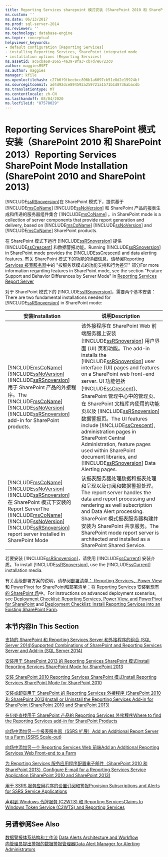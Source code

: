 ```yaml
---
title: Reporting Services sharepoint 模式安装 (SharePoint 2010 和 SharePoint 2013) |Microsoft Docs
ms.custom: ''
ms.date: 06/13/2017
ms.prod: sql-server-2014
ms.reviewer: ''
ms.technology: database-engine
ms.topic: conceptual
helpviewer_keywords:
- default configuration [Reporting Services]
- installing Reporting Services, SharePoint integrated mode
- installation options [Reporting Services]
ms.assetid: ac6cba68-2665-4a39-8fa3-cb7d7e6723c0
author: maggiesMSFT
ms.author: maggies
manager: kfile
ms.openlocfilehash: c27b6f9fbeebcc896b1a6097cb51e8d2e15924bf
ms.sourcegitcommit: ad4d92dce894592a259721a1571b1d8736abacdb
ms.translationtype: MT
ms.contentlocale: zh-CN
ms.lasthandoff: 08/04/2020
ms.locfileid: "87578029"
---
```

# <a name="reporting-services-sharepoint-mode-installation-sharepoint-2010-and-sharepoint-2013"></a><span data-ttu-id="63b4e-102">Reporting Services SharePoint 模式安装（SharePoint 2010 和 SharePoint 2013）</span><span class="sxs-lookup"><span data-stu-id="63b4e-102">Reporting Services SharePoint Mode Installation (SharePoint 2010 and SharePoint 2013)</span></span>
  [!INCLUDE[ssRSnoversion](../../includes/ssrsnoversion-md.md)]<span data-ttu-id="63b4e-103">在 SharePoint 模式下，提供基于 [!INCLUDE[msCoName](../../includes/msconame-md.md)] [!INCLUDE[ssNoVersion](../../includes/ssnoversion-md.md)] 和 SharePoint 产品的报表生成和传递的服务器组件集合 [!INCLUDE[msCoName](../../includes/msconame-md.md)] 。</span><span class="sxs-lookup"><span data-stu-id="63b4e-103">in SharePoint mode is a collection of server components that provide report generation and delivery, based on [!INCLUDE[msCoName](../../includes/msconame-md.md)] [!INCLUDE[ssNoVersion](../../includes/ssnoversion-md.md)] and [!INCLUDE[msCoName](../../includes/msconame-md.md)] SharePoint products.</span></span>  
  
 <span data-ttu-id="63b4e-104">在 SharePoint 模式下运行 [!INCLUDE[ssRSnoversion](../../includes/ssrsnoversion-md.md)] 提供 [!INCLUDE[ssCrescent](../../includes/sscrescent-md.md)] 和数据警报功能。</span><span class="sxs-lookup"><span data-stu-id="63b4e-104">Running [!INCLUDE[ssRSnoversion](../../includes/ssrsnoversion-md.md)] in SharePoint mode provides the [!INCLUDE[ssCrescent](../../includes/sscrescent-md.md)] and data alerting features.</span></span> <span data-ttu-id="63b4e-105">有关 SharePoint 模式下的功能的详细信息，请参阅[Reporting Services 报表服务器](../reporting-services-report-server.md)中的 "按服务器模式的功能支持和行为差异" 部分</span><span class="sxs-lookup"><span data-stu-id="63b4e-105">For more information regarding features in SharePoint mode, see the section "Feature Support and Behavior Differences by Server Mode" in [Reporting Services Report Server](../reporting-services-report-server.md)</span></span>  
  
 <span data-ttu-id="63b4e-106">对于 SharePoint 模式下的 [!INCLUDE[ssRSnoversion](../../includes/ssrsnoversion-md.md)]，需要两个基本安装：</span><span class="sxs-lookup"><span data-stu-id="63b4e-106">There are two fundamental installations needed for [!INCLUDE[ssRSnoversion](../../includes/ssrsnoversion-md.md)] in SharePoint mode:</span></span>  
  
|<span data-ttu-id="63b4e-107">安装</span><span class="sxs-lookup"><span data-stu-id="63b4e-107">Installation</span></span>|<span data-ttu-id="63b4e-108">说明</span><span class="sxs-lookup"><span data-stu-id="63b4e-108">Description</span></span>|  
|------------------|-----------------|  
|<span data-ttu-id="63b4e-109">[!INCLUDE[msCoName](../../includes/msconame-md.md)] [!INCLUDE[ssNoVersion](../../includes/ssnoversion-md.md)] [!INCLUDE[ssRSnoversion](../../includes/ssrsnoversion-md.md)] 用于 SharePoint 产品的外接程序。</span><span class="sxs-lookup"><span data-stu-id="63b4e-109">The [!INCLUDE[msCoName](../../includes/msconame-md.md)] [!INCLUDE[ssNoVersion](../../includes/ssnoversion-md.md)] [!INCLUDE[ssRSnoversion](../../includes/ssrsnoversion-md.md)] add-in for SharePoint products.</span></span>|<span data-ttu-id="63b4e-110">该外接程序在 SharePoint Web 前端服务器上安装 [!INCLUDE[ssRSnoversion](../../includes/ssrsnoversion-md.md)] 用户界面 (UI) 页和功能。</span><span class="sxs-lookup"><span data-stu-id="63b4e-110">The add-in installs the [!INCLUDE[ssRSnoversion](../../includes/ssrsnoversion-md.md)] user interface (UI) pages and features on a SharePoint web front-end server.</span></span> <span data-ttu-id="63b4e-111">UI 功能包括 [!INCLUDE[ssCrescent](../../includes/sscrescent-md.md)]、SharePoint 管理中心中的管理页、在 SharePoint 文档库内使用的功能页以及 [!INCLUDE[ssRSnoversion](../../includes/ssrsnoversion-md.md)] 数据警报页。</span><span class="sxs-lookup"><span data-stu-id="63b4e-111">The UI features include [!INCLUDE[ssCrescent](../../includes/sscrescent-md.md)], administration pages in SharePoint Central Administration, feature pages used within SharePoint document libraries, and [!INCLUDE[ssRSnoversion](../../includes/ssrsnoversion-md.md)] Data Alerting pages.</span></span>|  
|<span data-ttu-id="63b4e-112">[!INCLUDE[msCoName](../../includes/msconame-md.md)] [!INCLUDE[ssNoVersion](../../includes/ssnoversion-md.md)] [!INCLUDE[ssRSnoversion](../../includes/ssrsnoversion-md.md)] 在 SharePoint 模式下安装的 Report Server</span><span class="sxs-lookup"><span data-stu-id="63b4e-112">The [!INCLUDE[msCoName](../../includes/msconame-md.md)] [!INCLUDE[ssNoVersion](../../includes/ssnoversion-md.md)] [!INCLUDE[ssRSnoversion](../../includes/ssrsnoversion-md.md)] report server installed in SharePoint Mode</span></span>|<span data-ttu-id="63b4e-113">该报表服务器处理数据和报表处理和呈现以及订阅和数据警报处理。</span><span class="sxs-lookup"><span data-stu-id="63b4e-113">The report server handles the data and report processing and rendering as well subscription and Data Alert processing.</span></span> <span data-ttu-id="63b4e-114">SharePoint 模式报表服务器构建并安装为 SharePoint 共享服务。</span><span class="sxs-lookup"><span data-stu-id="63b4e-114">The SharePoint mode report server is architected and installed as a SharePoint Shared Service.</span></span>|  
  
 <span data-ttu-id="63b4e-115">若要安装 [!INCLUDE[ssRSnoversion](../../includes/ssrsnoversion-md.md)]，请使用 [!INCLUDE[ssCurrent](../../includes/sscurrent-md.md)] 安装介质。</span><span class="sxs-lookup"><span data-stu-id="63b4e-115">To install [!INCLUDE[ssRSnoversion](../../includes/ssrsnoversion-md.md)], use the [!INCLUDE[ssCurrent](../../includes/sscurrent-md.md)] installation media.</span></span>  
  
 <span data-ttu-id="63b4e-116">有关高级部署方案的说明，请参阅[部署清单： Reporting Services、Power View 和 PowerPivot for SharePoint](../../sql-server/install/deployment-checklist-reporting-services-power-view-power-pivot-for-sharepoint.md)和[部署清单：将 Reporting Services 安装到现有的 SharePoint 场](../../sql-server/install/deployment-checklist-install-reporting-services-existing-sharepoint-farm.md)中。</span><span class="sxs-lookup"><span data-stu-id="63b4e-116">For instructions on advanced deployment scenarios, see [Deployment Checklist: Reporting Services, Power View, and PowerPivot for SharePoint](../../sql-server/install/deployment-checklist-reporting-services-power-view-power-pivot-for-sharepoint.md) and [Deployment Checklist: Install Reporting Services into an Existing SharePoint Farm](../../sql-server/install/deployment-checklist-install-reporting-services-existing-sharepoint-farm.md).</span></span>  
  
## <a name="in-this-section"></a><span data-ttu-id="63b4e-117">本节内容</span><span class="sxs-lookup"><span data-stu-id="63b4e-117">In This Section</span></span>  
 [<span data-ttu-id="63b4e-118">支持的 SharePoint 和 Reporting Services Server 和外接程序的组合 &#40;SQL Server 2014&#41;</span><span class="sxs-lookup"><span data-stu-id="63b4e-118">Supported Combinations of SharePoint and Reporting Services Server and Add-in &#40;SQL Server 2014&#41;</span></span>](supported-combinations-of-sharepoint-and-reporting-services-server.md)  
  
 [<span data-ttu-id="63b4e-119">安装用于 SharePoint 2013 的 Reporting Services SharePoint 模式</span><span class="sxs-lookup"><span data-stu-id="63b4e-119">Install Reporting Services SharePoint Mode for SharePoint 2013</span></span>](../../sql-server/install/install-reporting-services-sharepoint-mode-for-sharepoint-2013.md)  
  
 [<span data-ttu-id="63b4e-120">安装 SharePoint 2010 Reporting Services SharePoint 模式</span><span class="sxs-lookup"><span data-stu-id="63b4e-120">Install Reporting Services SharePoint Mode for SharePoint 2010</span></span>](../../sql-server/install/install-reporting-services-sharepoint-mode-for-sharepoint-2010.md)  
  
 [<span data-ttu-id="63b4e-121">安装或卸载用于 SharePoint 的 Reporting Services 外接程序 &#40;SharePoint 2010 和 SharePoint 2013&#41;</span><span class="sxs-lookup"><span data-stu-id="63b4e-121">Install or Uninstall the Reporting Services Add-in for SharePoint &#40;SharePoint 2010 and SharePoint 2013&#41;</span></span>](install-or-uninstall-the-reporting-services-add-in-for-sharepoint.md)  
  
 [<span data-ttu-id="63b4e-122">在何处查找用于 SharePoint 产品的 Reporting Services 外接程序</span><span class="sxs-lookup"><span data-stu-id="63b4e-122">Where to find the Reporting Services add-in for SharePoint Products</span></span>](where-to-find-the-reporting-services-add-in-for-sharepoint-products.md)  
  
 [<span data-ttu-id="63b4e-123">向场中添加另一个报表服务器（SSRS 扩展）</span><span class="sxs-lookup"><span data-stu-id="63b4e-123">Add an Additional Report Server to a Farm &#40;SSRS Scale-out&#41;</span></span>](add-an-additional-report-server-to-a-farm-ssrs-scale-out.md)  
  
 [<span data-ttu-id="63b4e-124">向场中添加另一个 Reporting Services Web 前端</span><span class="sxs-lookup"><span data-stu-id="63b4e-124">Add an Additional Reporting Services Web Front-end to a Farm</span></span>](add-an-additional-reporting-services-web-front-end-to-a-farm.md)  
  
 [<span data-ttu-id="63b4e-125">为 Reporting Services 服务应用程序配置电子邮件（SharePoint 2010 和 SharePoint 2013）</span><span class="sxs-lookup"><span data-stu-id="63b4e-125">Configure E-mail for a Reporting Services Service Application &#40;SharePoint 2010 and SharePoint 2013&#41;</span></span>](configure-e-mail-for-a-reporting-services-service-application.md)  
  
 [<span data-ttu-id="63b4e-126">用于 SSRS 服务应用程序的设置订阅和警报</span><span class="sxs-lookup"><span data-stu-id="63b4e-126">Provision Subscriptions and Alerts for SSRS Service Applications</span></span>](provision-subscriptions-and-alerts-for-ssrs-service-applications.md)  
  
 [<span data-ttu-id="63b4e-127">声明到 Windows 令牌服务 &#40;C2WTS&#41; 和 Reporting Services</span><span class="sxs-lookup"><span data-stu-id="63b4e-127">Claims to Windows Token Service &#40;C2WTS&#41; and Reporting Services</span></span>](../../sql-server/install/claims-to-windows-token-service-c2wts-and-reporting-services.md)  
  
## <a name="see-also"></a><span data-ttu-id="63b4e-128">另请参阅</span><span class="sxs-lookup"><span data-stu-id="63b4e-128">See Also</span></span>  
 <span data-ttu-id="63b4e-129">[数据警报体系结构和工作流](../reporting-services-data-alerts.md#AlertingWF) </span><span class="sxs-lookup"><span data-stu-id="63b4e-129">[Data Alerts Architecture and Workflow](../reporting-services-data-alerts.md#AlertingWF) </span></span>  
 [<span data-ttu-id="63b4e-130">向管理员提出警报的数据警报管理器</span><span class="sxs-lookup"><span data-stu-id="63b4e-130">Data Alert Manager for Alerting Administrators</span></span>](../data-alert-manager-for-alerting-administrators.md)  
  
  

